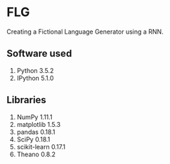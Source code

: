 # FLG
Creating a Fictional Language Generator using a RNN.

## Software used

1. Python 3.5.2
2. IPython 5.1.0

## Libraries

1. NumPy 1.11.1
2. matplotlib 1.5.3
3. pandas 0.18.1
4. SciPy 0.18.1
5. scikit-learn 0.17.1
6. Theano 0.8.2
